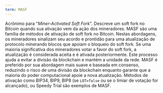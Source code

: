 ```yaml
---
term: MASF
---
```


Acrônimo para "*Miner-Activated Soft Fork*". Descreve um soft fork no Bitcoin quando sua ativação vem da ação dos mineradores. MASF são uma família de métodos de ativação de soft fork no Bitcoin. Nestas abordagens, os mineradores sinalizam seu acordo e prontidão para uma atualização de protocolo minerando blocos que apoiam o bloqueio do soft fork. Se uma maioria significativa dos mineradores votar a favor do soft fork, a atualização é considerada aceita e é ativada posteriormente. Este processo ajuda a evitar a divisão da blockchain e mantém a unidade da rede. MASF é preferido por sua abordagem mais suave e baseada em consenso, reduzindo o risco de uma divisão da blockchain enquanto garante que a maioria do poder computacional apoie a nova atualização. Métodos de ativação como BIP34, BIP9, BIP8 (se `LOT=false` ou se o limiar de votação for alcançado), ou Speedy Trial são exemplos de MASF.